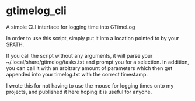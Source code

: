# gtimelog_cli
A simple CLI interface for logging time into GTimeLog

In order to use this script, simply put it into a location pointed to by your $PATH.

If you call the script without any arguments, it will parse your ~/.local/share/gtimelog/tasks.txt and prompt you for a selection.
In addition, you can call it with an arbitrary amount of parameters which then get appended into your timelog.txt with the correct timestamp.

I wrote this for not having to use the mouse for logging times onto my projects, and published it here hoping it is useful for anyone.
